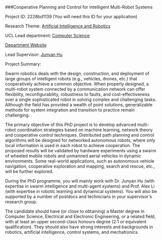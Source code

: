 ###Cooperative Planning and Control for Intelligent Multi-Robot Systems

Project ID: 2228bd1139
(You will need this ID for your application)

Research Theme: [Artificial Intelligence and Robotics](../themes/artificial-intelligence-and-robotics.md)

UCL Lead department: [Computer Science](../departments/computer-science.md)

[Department Website](https://www.ucl.ac.uk/computer-science)

Lead Supervisor: [Junyan Hu](https://iris.ucl.ac.uk/iris/browse/profile?upi=JHUEX80)

Project Summary:

Swarm robotics deals with the design, construction, and deployment of large groups of intelligent robots (e.g., vehicles, drones, etc.) that cooperatively achieve a common objective. When properly designed, a multi-robot system connected by a communication network can offer flexibility, reconfigurability, robustness to faults, and cost-effectiveness over a single sophisticated robot in solving complex and challenging tasks. Although the field has provided a wealth of point solutions, generalizable methods for system integration and transition to practice remain challenging.
 
 The primary objective of this PhD project is to develop advanced multi-robot coordination strategies based on machine learning, network theory and cooperative control techniques. Distributed path planning and control algorithms will be designed for networked autonomous robots, where only local information is used in each robot to achieve cooperation. The proposed results will be validated by hardware experiments using a swarm of wheeled mobile robots and unmanned aerial vehicles in dynamic environments. Some real-world applications, such as autonomous vehicle navigation, cooperative exploration and mapping, search and rescue, etc., will be further explored.
 
 During the PhD programme, you will mainly work with Dr. Junyan Hu (with expertise in swarm intelligence and multi-agent systems) and Prof. Alex Li (with expertise in robotic learning and dynamical systems). You will also be supported by a number of postdocs and technicians in your supervisor's research group. 
 
 The candidate should have (or close to obtaining) a Master degree in Computer Science, Electrical and Electronic Engineering, or a related field, with at least an upper second-class honours degree (2:1 or equivalent qualification). They should also have strong interests and backgrounds in robotics, artificial intelligence, control systems, and mechatronics.